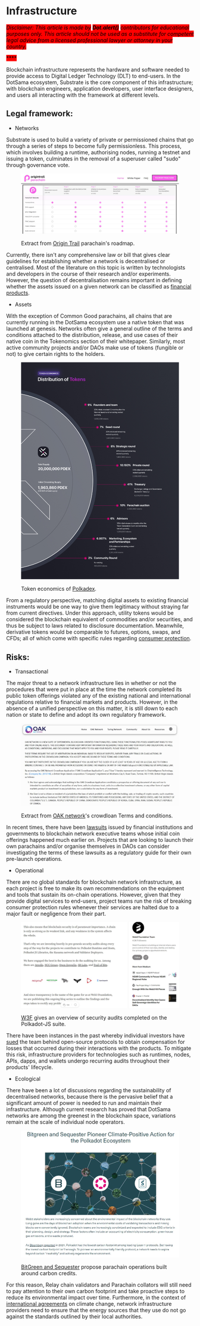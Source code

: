 # Infrastructure

_<mark style="background-color:red;">Disclaimer: This article is made by</mark> <mark style="background-color:red;"></mark><mark style="background-color:red;">**Dot.alert()**</mark> <mark style="background-color:red;"></mark><mark style="background-color:red;">contributors for educational purposes only. This article should not be used as a substitute for competent legal advice from a licensed professional lawyer or attorney in your country.</mark>_

<mark style="background-color:red;">****</mark>

Blockchain infrastructure represents the hardware and software needed to provide access to Digital Ledger Technology (DLT) to end-users. In the DotSama ecosystem, Substrate is the core component of this infrastructure; with blockchain engineers, application developers, user interface designers, and users all interacting with the framework at different levels.

## Legal framework:

* Networks

Substrate is used to build a variety of private or permissioned chains that go through a series of steps to become fully permissionless. This process, which involves building a runtime, authorising nodes, running a testnet and issuing a token, culminates in the removal of a superuser called "sudo" through governance vote.&#x20;

<figure><img src="../../../.gitbook/assets/R_NOTrail.JPG" alt=""><figcaption><p>Extract from <a href="https://parachain.origintrail.io/">Origin Trail</a> parachain's roadmap.</p></figcaption></figure>



Currently, there isn't any comprehensive law or bill that gives clear guidelines for establishing whether a network is decentralised or centralised. Most of the literature on this topic is written by technologists and developers in the course of their research and/or experiments. However, the question of decentralisation remains important in defining whether the assets issued on a given network can be classified as [financial products](https://www.consilium.europa.eu/en/press/press-releases/2022/06/30/digital-finance-agreement-reached-on-european-crypto-assets-regulation-mica/).



* Assets&#x20;

With the exception of Common Good parachains, all chains that are currently running in the DotSama ecosystem use a native token that was launched at genesis. Networks often give a general outline of the terms and conditions attached to the distribution, release, and use cases of their native coin in the Tokenomics section of their whitepaper. Similarly, most active community projects and/or DAOs make use of tokens (fungible or not) to give certain rights to the holders.&#x20;

<figure><img src="../../../.gitbook/assets/R_NPolkadex.jpg" alt=""><figcaption><p>Token economics of <a href="https://polkadex.trade/">Polkadex</a>.</p></figcaption></figure>



From a regulatory perspective, matching digital assets to existing financial instruments would be one way to give them legitimacy without straying far from current directives. Under this approach, utility tokens would be considered the blockchain equivalent of commodities and/or securities, and thus be subject to laws related to disclosure documentation. Meanwhile, derivative tokens would be comparable to futures, options, swaps, and CFDs; all of which come with specific rules regarding [consumer protection](https://www.sec.gov/news/speech/gensler-sec-speaks-090822).&#x20;



## Risks:

* Transactional

The major threat to a network infrastructure lies in whether or not the procedures that were put in place at the time the network completed its public token offerings violated any of the existing national and international regulations relative to financial markets and products. However, in the absence of a unified perspective on this matter, it is still down to each nation or state to define and adopt its own regulatory framework.

<figure><img src="../../../.gitbook/assets/R_NOAK.JPG" alt=""><figcaption><p>Extract from <a href="https://oak.tech/terms/">OAK network</a>'s crowdloan Terms and conditions.</p></figcaption></figure>



In recent times, there have been [lawsuits](https://www.sec.gov/news/press-release/2020-338) issued by financial institutions and governments to blockchain network executive teams whose initial coin offerings happened much earlier on. Projects that are looking to launch their own parachains and/or organise themselves in DAOs can consider investigating the terms of these lawsuits as a regulatory guide for their own pre-launch operations.&#x20;



* Operational

There are no global standards for blockchain network infrastructure, as each project is free to make its own recommendations on the equipment and tools that sustain its on-chain operations. However, given that they provide digital services to end-users, project teams run the risk of breaking consumer protection rules whenever their services are halted due to a major fault or negligence from their part.&#x20;

<figure><img src="../../../.gitbook/assets/R_NW3F.JPG" alt=""><figcaption><p><a href="https://medium.com/web3foundation/the-polkadot-genesis-security-audits-hub-4d8b65e7f564">W3F</a> gives an overview of security audits completed on the Polkadot-JS suite.</p></figcaption></figure>



There have been instances in the past whereby individual investors have [sued](https://www.classaction.org/news/scam-tokens-class-action-alleges-uniswap-labs-has-done-nothing-to-stop-rampant-fraud-on-crypto-exchange) the team behind open-source protocols to obtain compensation for losses that occurred during their interactions with the products. To mitigate this risk, infrastructure providers for technologies such as runtimes, nodes, APIs, dapps, and wallets undergo recurring audits throughout their products' lifecycle.



* Ecological

There have been a lot of discussions regarding the sustainability of decentralised networks, because there is the pervasive belief that a significant amount of power is needed to run and maintain their infrastructure. Although current research has proved that DotSama networks are among the greenest in the blockchain space, variations remain at the scale of individual node operators.&#x20;

<figure><img src="../../../.gitbook/assets/R_NSequester.JPG" alt=""><figcaption><p><a href="https://bitgreen.org/blog/polkadot-climate-positive">BitGreen and Sequester</a> propose parachain operations built around carbon credits.</p></figcaption></figure>



For this reason, Relay chain validators and Parachain collators will still need to pay attention to their own carbon footprint and take proactive steps to reduce its environmental impact over time. Furthermore, in the context of [international agreements](https://www.whitehouse.gov/ostp/news-updates/2022/09/08/fact-sheet-climate-and-energy-implications-of-crypto-assets-in-the-united-states/) on climate change, network infrastructure providers need to ensure that the energy sources that they use do not go against the standards outlined by their local authorities.&#x20;

